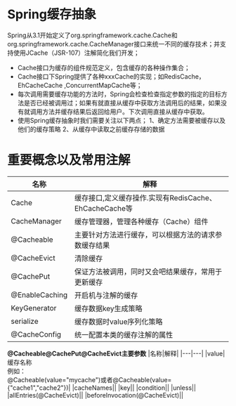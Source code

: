 # Spring缓存抽象
Spring从3.1开始定义了org.springframework.cache.Cache和org.springframework.cache.CacheManager接口来统一不同的缓存技术；并支持使用JCache（JSR-107）注解简化我们开发；
*   Cache接口为缓存的组件规范定义，包含缓存的各种操作集合；
*   Cache接口下Spring提供了各种xxxCache的实现；如RedisCache，EhCacheCache ,ConcurrentMapCache等；
*   每次调用需要缓存功能的方法时，Spring会检查检查指定参数的指定的目标方法是否已经被调用过；如果有就直接从缓存中获取方法调用后的结果，如果没有就调用方法并缓存结果后返回给用户。下次调用直接从缓存中获取。
*   使用Spring缓存抽象时我们需要关注以下两点；
    1、确定方法需要被缓存以及他们的缓存策略
    2、从缓存中读取之前缓存存储的数据
# 重要概念以及常用注解
|  名称   | 解释    |
| --- | --- |
|  Cache   |  缓存接口,定义缓存操作.实现有RedisCache、EhCacheCache等   |
|CacheManager|缓存管理器，管理各种缓存（Cache）组件|
|@Cacheable|主要针对方法进行缓存，可以根据方法的请求参数缓存结果|
|@CacheEvict|清除缓存|
|@CachePut|保证方法被调用，同时又会吧结果缓存，常用于更新缓存|
|@EnableCaching|开启机与注解的缓存|
|KeyGenerator|缓存数据key生成策略|
|serialize|缓存数据时value序列化策略|
|@CacheConfig|统一配置本类的缓存注解的属性|
**@Cacheable\@CachePut\@CacheEvict主要参数**
|名称|解释|
|---|---|
|value|缓存名称</br>例如：</br>@Cacheable(value="mycache")或者@Cacheable(value={"cache1","cache2"})|
|cacheNames||
|key||
|condition||
|unless||
|allEntries(@CacheEvict)||
|beforeInvocation(@CacheEvict)||
